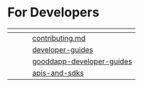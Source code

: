 # For Developers



<table data-column-title-hidden data-view="cards" data-full-width="false"><thead><tr><th></th><th></th><th></th><th data-type="content-ref"></th></tr></thead><tbody><tr><td></td><td></td><td></td><td><a href="contributing.md">contributing.md</a></td></tr><tr><td></td><td></td><td></td><td><a href="developer-guides/">developer-guides</a></td></tr><tr><td></td><td></td><td></td><td><a href="gooddapp-developer-guides/">gooddapp-developer-guides</a></td></tr><tr><td></td><td></td><td></td><td><a href="apis-and-sdks/">apis-and-sdks</a></td></tr></tbody></table>
